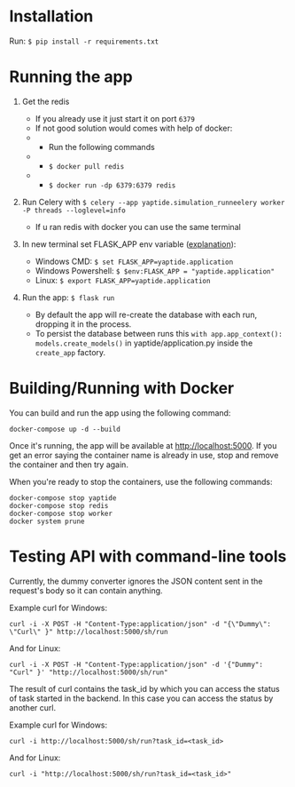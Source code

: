 # Installation
Run: ```$ pip install -r requirements.txt```

# Running the app
1. Get the redis
   * If you already use it just start it on port ```6379```
   * If not good solution would comes with help of docker:
   * * Run the following commands
   * * ```$ docker pull redis```
   * * ```$ docker run -dp 6379:6379 redis```

2. Run Celery with ```$ celery --app yaptide.simulation_runneelery worker -P threads --loglevel=info```
   * If u ran redis with docker you can use the same terminal
   
3. In new terminal set FLASK_APP env variable ([explanation](https://flask.palletsprojects.com/en/2.0.x/cli/)):
   * Windows CMD: ```$ set FLASK_APP=yaptide.application```
   * Windows Powershell: ```$ $env:FLASK_APP = "yaptide.application"```
   * Linux: ```$ export FLASK_APP=yaptide.application```

4. Run the app: ```$ flask run```
   * By default the app will re-create the database with each run, dropping it in the process. 
   * To persist the database between runs this ```with app.app_context():
        models.create_models()``` in yaptide/application.py inside the ```create_app``` factory.

# Building/Running with Docker

You can build and run the app using the following command:

```shell
docker-compose up -d --build
```

Once it's running, the app will be available at [http://localhost:5000](http://localhost:5000). If you get an error saying the container name is already in use, stop and remove the container and then try again.

When you're ready to stop the containers, use the following commands:

```shell
docker-compose stop yaptide
docker-compose stop redis
docker-compose stop worker
docker system prune
```

# Testing API with command-line tools

Currently, the dummy converter ignores the JSON content sent in the request's body so it can contain anything.

Example curl for Windows:
```shell
curl -i -X POST -H "Content-Type:application/json" -d "{\"Dummy\": \"Curl\" }" http://localhost:5000/sh/run
```

And for Linux:
```shell
curl -i -X POST -H "Content-Type:application/json" -d '{"Dummy": "Curl" }' "http://localhost:5000/sh/run"
```

The result of curl contains the task_id by which you can access the status of task started in the backend. In this case you can access the status by another curl.

Example curl for Windows:
```shell
curl -i http://localhost:5000/sh/run?task_id=<task_id>
```

And for Linux:
```shell
curl -i "http://localhost:5000/sh/run?task_id=<task_id>"
```